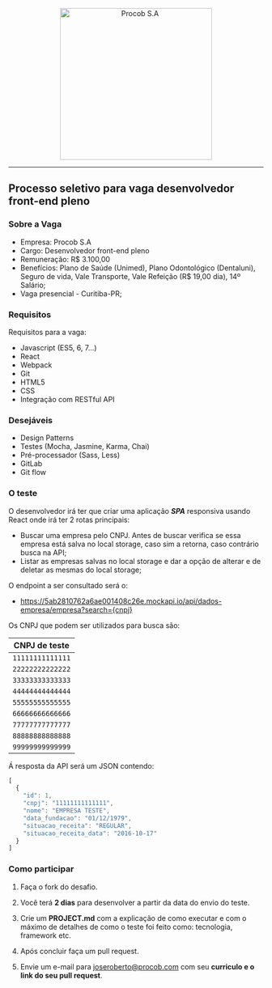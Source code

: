 <p align="center">
  <a href="http://www.procob.com">
      <img src="https://i.imgur.com/vsdxA6H.jpg" alt="Procob S.A" width="300px"/>
  </a>
</p>

___


## Processo seletivo para vaga desenvolvedor front-end pleno

### Sobre a Vaga

- Empresa: Procob S.A
- Cargo: Desenvolvedor front-end pleno
- Remuneração: R$ 3.100,00
- Benefícios: Plano de Saúde (Unimed), Plano Odontológico (Dentaluni), Seguro de vida, Vale Transporte, Vale Refeição (R$ 19,00 dia), 14º Salário;
- Vaga presencial - Curitiba-PR;

### Requisitos

Requisitos para a vaga:

- Javascript (ES5, 6, 7...)
- React
- Webpack
- Git
- HTML5
- CSS
- Integração com RESTful API

### Desejáveis

- Design Patterns
- Testes (Mocha, Jasmine, Karma, Chai)
- Pré-processador (Sass, Less)
- GitLab
- Git flow


### O teste

O desenvolvedor irá ter que criar uma aplicação ***SPA*** responsiva usando React onde irá ter 2 rotas principais:

- Buscar uma empresa pelo CNPJ. Antes de buscar verifica se essa empresa está salva no local storage, caso sim a retorna, caso contrário busca na API;
- Listar as empresas salvas no local storage e dar a opção de alterar e de deletar as mesmas do local storage;

O endpoint a ser consultado será o:

- https://5ab2810762a6ae001408c26e.mockapi.io/api/dados-empresa/empresa?search={cnpj}

Os CNPJ que podem ser utilizados para busca são:

| CNPJ de teste     |
| ------------------|
| `11111111111111`  |
| `22222222222222`  |
| `33333333333333`  |
| `44444444444444`  |
| `55555555555555`  |
| `66666666666666`  |
| `77777777777777`  |
| `88888888888888`  |
| `99999999999999`  |

Á resposta da API será um JSON contendo:

```javascript
[
  {
	"id": 1,
	"cnpj": "11111111111111",
	"nome": "EMPRESA TESTE",
	"data_fundacao": "01/12/1979",
	"situacao_receita": "REGULAR",
	"situacao_receita_data": "2016-10-17"
  }
]
```


### Como participar

1. Faça o fork do desafio.

2. Você terá **2 dias** para desenvolver a partir da data do envio do teste. 

3. Crie um **PROJECT.md** com a explicação de como executar e com o máximo de detalhes de como o teste foi feito como: tecnologia, framework etc.

4. Após concluir faça um pull request.

5. Envie um e-mail para joseroberto@procob.com com seu **curriculo e o link do seu pull request**.